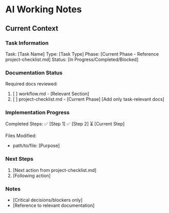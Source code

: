 # AI Working Notes

## Current Context

### Task Information

Task: [Task Name]
Type: [Task Type]
Phase: [Current Phase - Reference project-checklist.md]
Status: [In Progress/Completed/Blocked]

### Documentation Status

Required docs reviewed:

1. [ ] workflow.md - [Relevant Section]
2. [ ] project-checklist.md - [Current Phase]
       [Add only task-relevant docs]

### Implementation Progress

Completed Steps:
✅ [Step 1]
✅ [Step 2]
⏳ [Current Step]

Files Modified:

- path/to/file: [Purpose]

### Next Steps

1. [Next action from project-checklist.md]
2. [Following action]

### Notes

- [Critical decisions/blockers only]
- [Reference to relevant documentation]